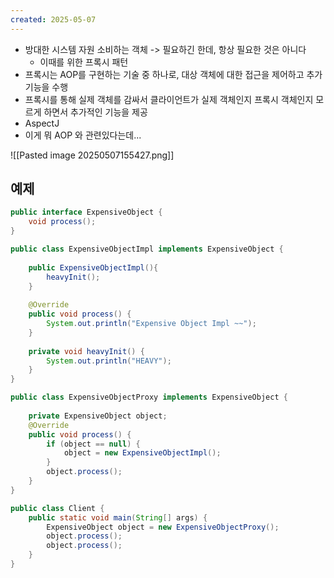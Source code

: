 ```yaml
---
created: 2025-05-07
---
```

- 방대한 시스템 자원 소비하는 객체 -> 필요하긴 한데, 항상 필요한 것은 아니다
	- 이때를 위한 프록시 패턴
- 프록시는 AOP를 구현하는 기술 중 하나로, 대상 객체에 대한 접근을 제어하고 추가 기능을 수행
- 프록시를 통해 실제 객체를 감싸서 클라이언트가 실제 객체인지 프록시 객체인지 모르게 하면서 추가적인 기능을 제공
- AspectJ
- 이게 뭐 AOP 와 관련있다는데...

![[Pasted image 20250507155427.png]]
## 예제
```java
public interface ExpensiveObject {  
    void process();  
}
```

```java
public class ExpensiveObjectImpl implements ExpensiveObject {  
  
    public ExpensiveObjectImpl(){  
        heavyInit();  
    }  
  
    @Override  
    public void process() {  
        System.out.println("Expensive Object Impl ~~");  
    }  
  
    private void heavyInit() {  
        System.out.println("HEAVY");  
    }  
}
```

```java
public class ExpensiveObjectProxy implements ExpensiveObject {  
  
    private ExpensiveObject object;  
    @Override  
    public void process() {  
        if (object == null) {  
            object = new ExpensiveObjectImpl();  
        }  
        object.process();  
    }  
}
```

```java
public class Client {  
    public static void main(String[] args) {  
        ExpensiveObject object = new ExpensiveObjectProxy();  
        object.process();  
        object.process();  
    }  
}
```